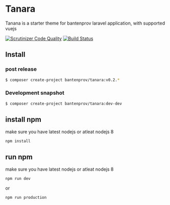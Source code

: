 # Tanara

Tanana is a starter theme for bantenprov laravel application, with supported vuejs

[![Scrutinizer Code Quality](https://scrutinizer-ci.com/g/bantenprov/tanara/badges/quality-score.png?b=master)](https://scrutinizer-ci.com/g/bantenprov/tanara/?branch=master)
[![Build Status](https://scrutinizer-ci.com/g/bantenprov/tanara/badges/build.png?b=master)](https://scrutinizer-ci.com/g/bantenprov/tanara/build-status/master)

## Install

### post release
```sh
$ composer create-project bantenprov/tanara:v0.2.*
```

### Development snapshot
```sh
$ composer create-project bantenprov/tanara:dev-dev
```

## install npm
make sure you have latest nodejs or atleat nodejs 8
```
npm install
```

## run npm
make sure you have latest nodejs or atleat nodejs 8
```
npm run dev
```

or

```
npm run production
```
